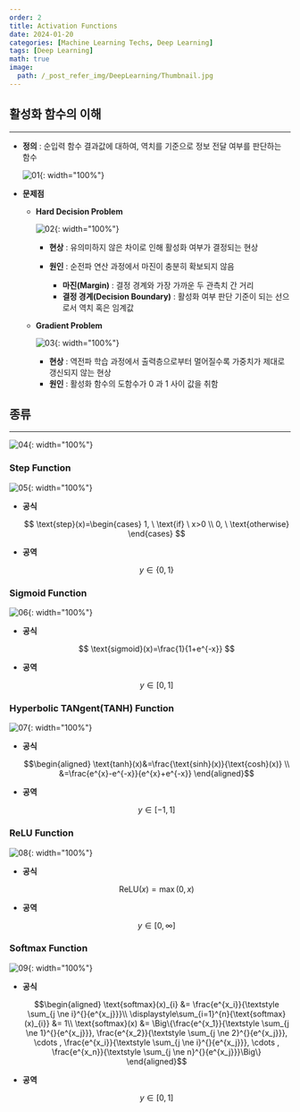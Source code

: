 ```yaml
---
order: 2
title: Activation Functions
date: 2024-01-20
categories: [Machine Learning Techs, Deep Learning]
tags: [Deep Learning]
math: true
image:
  path: /_post_refer_img/DeepLearning/Thumbnail.jpg
---
```


## 활성화 함수의 이해
-----

- **정의** : 순입력 함수 결과값에 대하여, 역치를 기준으로 정보 전달 여부를 판단하는 함수

    ![01](/_post_refer_img/DeepLearning/02-01.png){: width="100%"}

- **문제점**
    - **Hard Decision Problem**

        ![02](/_post_refer_img/DeepLearning/02-02.png){: width="100%"}

        - **현상** : 유의미하지 않은 차이로 인해 활성화 여부가 결정되는 현상

        - **원인** : 순전파 연산 과정에서 마진이 충분히 확보되지 않음
            - **마진(Margin)** : 결정 경계와 가장 가까운 두 관측치 간 거리
            - **결정 경계(Decision Boundary)** : 활성화 여부 판단 기준이 되는 선으로서 역치 혹은 임계값

    - **Gradient Problem**

        ![03](/_post_refer_img/DeepLearning/02-03.png){: width="100%"}

        - **현상** : 역전파 학습 과정에서 출력층으로부터 멀어질수록 가중치가 제대로 갱신되지 않는 현상
        - **원인** : 활성화 함수의 도함수가 $0$ 과 $1$ 사이 값을 취함

## 종류
-----

![04](/_post_refer_img/DeepLearning/02-04.png){: width="100%"}

### Step Function

![05](/_post_refer_img/DeepLearning/02-05.png){: width="100%"}

- **공식**

    $$
    \text{step}(x)=\begin{cases} 1, \ \text{if} \ x>0 \\ 0, \ \text{otherwise} \end{cases}
    $$

- **공역**

    $$
    y \in \{0, 1\}
    $$

### Sigmoid Function

![06](/_post_refer_img/DeepLearning/02-06.png){: width="100%"}

- **공식**

    $$
    \text{sigmoid}(x)=\frac{1}{1+e^{-x}}
    $$

- **공역**

    $$
    y \in [0, 1]
    $$

### Hyperbolic TANgent(TANH) Function

![07](/_post_refer_img/DeepLearning/02-07.png){: width="100%"}

- **공식**

    $$\begin{aligned}
    \text{tanh}(x)&=\frac{\text{sinh}(x)}{\text{cosh}(x)} \\
    &=\frac{e^{x}-e^{-x}}{e^{x}+e^{-x}}
    \end{aligned}$$

- **공역**

    $$
    y \in [-1, 1]
    $$

### ReLU Function

![08](/_post_refer_img/DeepLearning/02-08.png){: width="100%"}

- **공식**

    $$
    \text{ReLU}(x)=\max(0,x)
    $$

- **공역**

    $$
    y \in [0, \infty]
    $$

### Softmax Function

![09](/_post_refer_img/DeepLearning/02-09.png){: width="100%"}

- **공식**

    $$\begin{aligned}
    \text{softmax}(x)_{i} &= \frac{e^{x_i}}{\textstyle \sum_{j \ne i}^{}{e^{x_j}}}\\
    \displaystyle\sum_{i=1}^{n}{\text{softmax}(x)_{i}} &= 1\\
    \text{softmax}(x) &= \Big\{\frac{e^{x_1}}{\textstyle \sum_{j \ne 1}^{}{e^{x_j}}}, \frac{e^{x_2}}{\textstyle \sum_{j \ne 2}^{}{e^{x_j}}}, \cdots , \frac{e^{x_i}}{\textstyle \sum_{j \ne i}^{}{e^{x_j}}}, \cdots , \frac{e^{x_n}}{\textstyle \sum_{j \ne n}^{}{e^{x_j}}}\Big\}
    \end{aligned}$$

- **공역**

    $$
    y \in [0, 1]
    $$